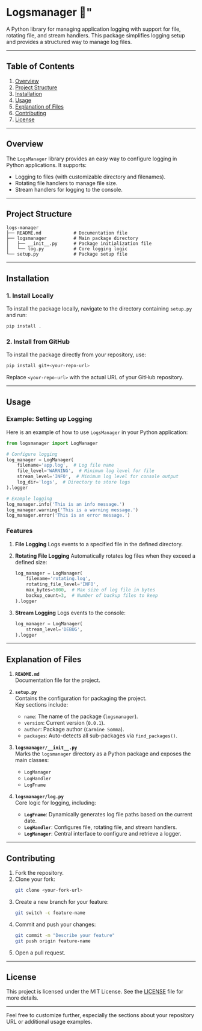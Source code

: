 # Logsmanager 📝"

A Python library for managing application logging with support for file, rotating file, and stream handlers. This package simplifies logging setup and provides a structured way to manage log files.

---

## Table of Contents

1. [Overview](#overview)
2. [Project Structure](#project-structure)
3. [Installation](#installation)
4. [Usage](#usage)
5. [Explanation of Files](#explanation-of-files)
6. [Contributing](#contributing)
7. [License](#license)

---

## Overview

The `LogsManager` library provides an easy way to configure logging in Python applications. It supports:

- Logging to files (with customizable directory and filenames).
- Rotating file handlers to manage file size.
- Stream handlers for logging to the console.

---

## Project Structure

```
logs-manager
├── README.md            # Documentation file
├── logsmanager          # Main package directory
│   ├── __init__.py      # Package initialization file
│   └── log.py           # Core logging logic
└── setup.py             # Package setup file
```

---

## Installation

### 1. Install Locally
To install the package locally, navigate to the directory containing `setup.py` and run:
```bash
pip install .
```

### 2. Install from GitHub
To install the package directly from your repository, use:
```bash
pip install git+<your-repo-url>
```

Replace `<your-repo-url>` with the actual URL of your GitHub repository.

---

## Usage

### Example: Setting up Logging

Here is an example of how to use `LogsManager` in your Python application:

```python
from logsmanager import LogManager

# Configure logging
log_manager = LogManager(
    filename='app.log',  # Log file name
    file_level='WARNING',  # Minimum log level for file
    stream_level='INFO',  # Minimum log level for console output
    log_dir='logs',  # Directory to store logs
).logger

# Example logging
log_manager.info('This is an info message.')
log_manager.warning('This is a warning message.')
log_manager.error('This is an error message.')
```

### Features

1. **File Logging**
   Logs events to a specified file in the defined directory.

2. **Rotating File Logging**
   Automatically rotates log files when they exceed a defined size:
   ```python
   log_manager = LogManager(
       filename='rotating.log',
       rotating_file_level='INFO',
       max_bytes=5000,  # Max size of log file in bytes
       backup_count=3,  # Number of backup files to keep
   ).logger
   ```

3. **Stream Logging**
   Logs events to the console:
   ```python
   log_manager = LogManager(
       stream_level='DEBUG',
   ).logger
   ```

---

## Explanation of Files

1. **`README.md`**  
   Documentation file for the project.

2. **`setup.py`**  
   Contains the configuration for packaging the project.  
   Key sections include:
   - `name`: The name of the package (`logsmanager`).
   - `version`: Current version (`0.0.1`).
   - `author`: Package author (`Carmine Somma`).
   - `packages`: Auto-detects all sub-packages via `find_packages()`.

3. **`logsmanager/__init__.py`**  
   Marks the `logsmanager` directory as a Python package and exposes the main classes:  
   - `LogManager`
   - `LogHandler`
   - `LogFname`

4. **`logsmanager/log.py`**  
   Core logic for logging, including:
   - **`LogFname`**: Dynamically generates log file paths based on the current date.
   - **`LogHandler`**: Configures file, rotating file, and stream handlers.
   - **`LogManager`**: Central interface to configure and retrieve a logger.

---

## Contributing

1. Fork the repository.
2. Clone your fork:
   ```bash
   git clone <your-fork-url>
   ```
3. Create a new branch for your feature:
   ```bash
   git switch -c feature-name
   ```
4. Commit and push your changes:
   ```bash
   git commit -m "Describe your feature"
   git push origin feature-name
   ```
5. Open a pull request.

---

## License

This project is licensed under the MIT License. See the [LICENSE](LICENSE) file for more details.

---

Feel free to customize further, especially the sections about your repository URL or additional usage examples.

